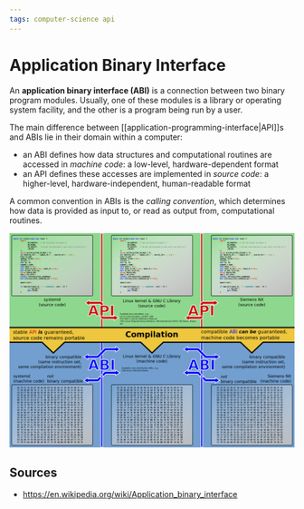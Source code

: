 ```yaml
---
tags: computer-science api
---
```


# Application Binary Interface

An **application binary interface (ABI)** is a connection between two binary program modules. Usually, one of these modules is a library or operating system facility, and the other is a program being run by a user.

The main difference between [[application-programming-interface|API]]s and ABIs lie in their domain within a computer:

- an ABI defines how data structures and computational routines are accessed in _machine code_: a low-level, hardware-dependent format
- an API defines these accesses are implemented in _source code_: a higher-level, hardware-independent, human-readable format

A common convention in ABIs is the _calling convention_, which determines how data is provided as input to, or read as output from, computational routines.

![API vs. ABI diagram](../assets/api-abi-diagram.png)

## Sources

- <https://en.wikipedia.org/wiki/Application_binary_interface>
